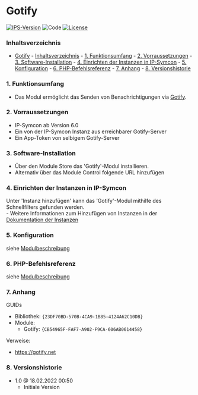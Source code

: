 # Gotify

[![IPS-Version](https://img.shields.io/badge/Symcon_Version-5.3+-red.svg)](https://www.symcon.de/service/dokumentation/entwicklerbereich/sdk-tools/sdk-php/)
![Code](https://img.shields.io/badge/Code-PHP-blue.svg)
[![License](https://img.shields.io/badge/License-CC%20BY--NC--SA%204.0-green.svg)](https://creativecommons.org/licenses/by-nc-sa/4.0/)

### Inhaltsverzeichnis

- [Gotify](#gotify)
		- [Inhaltsverzeichnis](#inhaltsverzeichnis)
		- [1. Funktionsumfang](#1-funktionsumfang)
		- [2. Vorraussetzungen](#2-vorraussetzungen)
		- [3. Software-Installation](#3-software-installation)
		- [4. Einrichten der Instanzen in IP-Symcon](#4-einrichten-der-instanzen-in-ip-symcon)
		- [5. Konfiguration](#5-konfiguration)
		- [6. PHP-Befehlsreferenz](#6-php-befehlsreferenz)
		- [7. Anhang](#7-anhang)
		- [8. Versionshistorie](#8-versionshistorie)

### 1. Funktionsumfang

* Das Modul ermöglicht das Senden von Benachrichtigungen via [Gotify](https://gotify.net).

### 2. Vorraussetzungen

- IP-Symcon ab Version 6.0
- Ein von der IP-Symcon Instanz aus erreichbarer Gotify-Server
- Ein App-Token von selbigem Gotify-Server

### 3. Software-Installation

* Über den Module Store das 'Gotify'-Modul installieren.
* Alternativ über das Module Control folgende URL hinzufügen

### 4. Einrichten der Instanzen in IP-Symcon

 Unter 'Instanz hinzufügen' kann das 'Gotify'-Modul mithilfe des Schnellfilters gefunden werden.  
	- Weitere Informationen zum Hinzufügen von Instanzen in der [Dokumentation der Instanzen](https://www.symcon.de/service/dokumentation/konzepte/instanzen/#Instanz_hinzufügen)

### 5. Konfiguration

siehe [Modulbeschreibung](Gotify/README.md#1-konfiguration)

### 6. PHP-Befehlsreferenz

siehe [Modulbeschreibung](Gotify/README.md#2-funktionsreferenz)

### 7. Anhang

GUIDs

- Bibliothek: `{23DF70BD-570B-4CA9-1B85-4124A62C10DB}`
- Module:
  - Gotify: `{CB54965F-FAF7-A902-F9CA-606AB0614458}`

Verweise:
- https://gotify.net

### 8. Versionshistorie

- 1.0 @ 18.02.2022 00:50
  - Initiale Version
